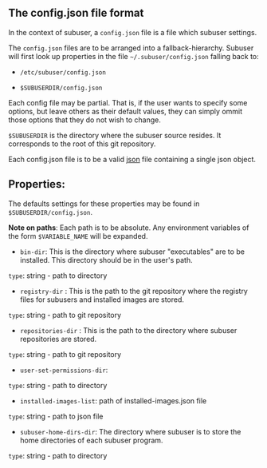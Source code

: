 The config.json file format
--------------------------------

In the context of subuser, a `config.json` file is a file which subuser settings.

The `config.json` files are to be arranged into a fallback-hierarchy.  Subuser will first look up properties in the file `~/.subuser/config.json` falling back to:

 * `/etc/subuser/config.json`

 * `$SUBUSERDIR/config.json`

Each config file may be partial.  That is, if the user wants to specify some options, but leave others as their default values, they can simply ommit those options that they do not wish to change.

`$SUBUSERDIR` is the directory where the subuser source resides.  It corresponds to the root of this git repository.

Each config.json file is to be a valid [json](http://www.ecma-international.org/publications/files/ECMA-ST/ECMA-404.pdf) file containing a single json object.

Properties:
-----------
The defaults settings for these properties may be found in `$SUBUSERDIR/config.json`.

**Note on paths**: Each path is to be absolute.  Any environment variables of the form `$VARIABLE_NAME` will be expanded.

 * `bin-dir`: This is the directory where subuser "executables" are to be installed.  This directory should be in the user's path.

  `type`: string - path to directory

 * `registry-dir` : This is the path to the git repository where the registry files for subusers and installed images are stored.

 `type`: string - path to git repository

 * `repositories-dir` : This is the path to the directory where subuser repositories are stored.

 `type`: string - path to git repository

 * `user-set-permissions-dir`:

 `type`: string - path to directory

 * `installed-images-list`: path of installed-images.json file

 `type`: string - path to json file

 * `subuser-home-dirs-dir`: The directory where subuser is to store the home directories of each subuser program.

 `type`: string - path to directory
